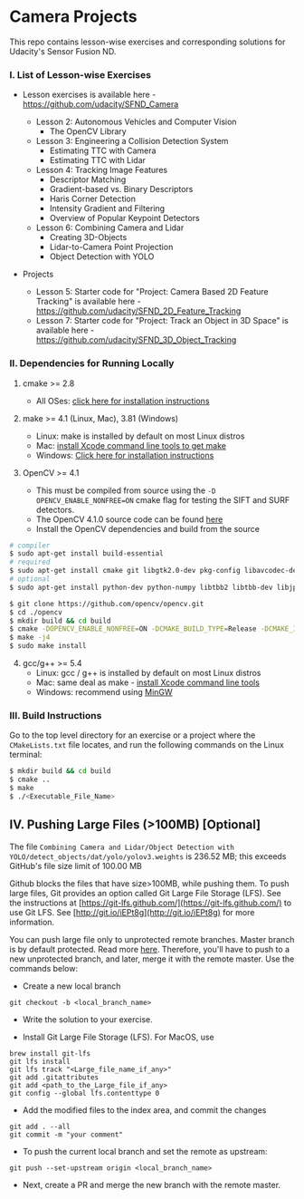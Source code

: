 # Camera Projects

This repo contains lesson-wise exercises and corresponding solutions for Udacity's Sensor Fusion ND. 



### I. List of Lesson-wise Exercises

- Lesson exercises is available here - https://github.com/udacity/SFND_Camera
    * Lesson 2: Autonomous Vehicles and Computer Vision
        + The OpenCV Library
    * Lesson 3: Engineering a Collision Detection System
        + Estimating TTC with Camera
        + Estimating TTC with Lidar
    * Lesson 4: Tracking Image Features
        + Descriptor Matching
        + Gradient-based vs. Binary Descriptors
        + Haris Corner Detection
        + Intensity Gradient and Filtering
        + Overview of Popular Keypoint Detectors
    * Lesson 6: Combining Camera and Lidar
        + Creating 3D-Objects
        + Lidar-to-Camera Point Projection
        + Object Detection with YOLO

- Projects
    * Lesson 5: Starter code for "Project: Camera Based 2D Feature Tracking" is available here - https://github.com/udacity/SFND_2D_Feature_Tracking
    * Lesson 7: Starter code for "Project: Track an Object in 3D Space" is available here - https://github.com/udacity/SFND_3D_Object_Tracking



### II. Dependencies for Running Locally

1. cmake >= 2.8
    * All OSes: [click here for installation instructions](https://cmake.org/install/)

2. make >= 4.1 (Linux, Mac), 3.81 (Windows)
    * Linux: make is installed by default on most Linux distros
    * Mac: [install Xcode command line tools to get make](https://developer.apple.com/xcode/features/)
    * Windows: [Click here for installation instructions](http://gnuwin32.sourceforge.net/packages/make.htm)

3. OpenCV >= 4.1
    * This must be compiled from source using the `-D OPENCV_ENABLE_NONFREE=ON` cmake flag for testing the SIFT and SURF detectors.
    * The OpenCV 4.1.0 source code can be found [here](https://github.com/opencv/opencv/tree/4.1.0)
    * Install the OpenCV dependencies and build from the source
```bash
# compiler
$ sudo apt-get install build-essential
# required
$ sudo apt-get install cmake git libgtk2.0-dev pkg-config libavcodec-dev libavformat-dev libswscale-dev libcanberra-gtk-module
# optional
$ sudo apt-get install python-dev python-numpy libtbb2 libtbb-dev libjpeg-dev libpng-dev libtiff-dev libdc1394-22-dev

$ git clone https://github.com/opencv/opencv.git
$ cd ./opencv
$ mkdir build && cd build
$ cmake -DOPENCV_ENABLE_NONFREE=ON -DCMAKE_BUILD_TYPE=Release -DCMAKE_INSTALL_PREFIX=/usr/local ..
$ make -j4
$ sudo make install
```

4. gcc/g++ >= 5.4 
    * Linux: gcc / g++ is installed by default on most Linux distros
    * Mac: same deal as make - [install Xcode command line tools](https://developer.apple.com/xcode/features/)
    * Windows: recommend using [MinGW](http://www.mingw.org/)



### III. Build Instructions

Go to the top level directory for an exercise or a project where the `CMakeLists.txt` file locates, and run the following commands on the Linux terminal:
```bash
$ mkdir build && cd build
$ cmake ..
$ make
$ ./<Executable_File_Name>
```



## IV. Pushing Large Files (>100MB) [Optional]

The file `Combining Camera and Lidar/Object Detection with YOLO/detect_objects/dat/yolo/yolov3.weights` is 236.52 MB; this exceeds GitHub's file size limit of 100.00 MB

Github blocks the files that have size>100MB, while pushing them. To push large files, Git provides an option called Git Large File Storage (LFS). See the instructions at [https://git-lfs.github.com/](https://git-lfs.github.com/) to use Git LFS. See [http://git.io/iEPt8g](http://git.io/iEPt8g) for more information.

You can push large file only to unprotected remote branches. Master branch is by default protected. Read more [here](https://docs.github.com/en/github/administering-a-repository/about-protected-branches). Therefore, you'll have to push to a new unprotected branch, and later, merge it with the remote master. Use the commands below:

* Create a new local branch
```
git checkout -b <local_branch_name>
```

* Write the solution to your exercise. 

* Install Git Large File Storage (LFS). For MacOS, use
```
brew install git-lfs
git lfs install
git lfs track "<Large_file_name_if_any>"
git add .gitattributes
git add <path_to_the_Large_file_if_any>
git config --global lfs.contenttype 0

```

* Add the modified files to the index area, and commit the changes
```
git add . --all   
git commit -m "your comment"
```
* To push the current local branch and set the remote as upstream:
```
git push --set-upstream origin <local_branch_name>
```

* Next, create a PR and merge the new branch with the remote master.